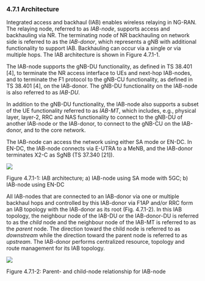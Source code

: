 ### 4.7.1 Architecture

Integrated access and backhaul (IAB) enables wireless relaying in
NG-RAN. The relaying node, referred to as *IAB-node*, supports access
and backhauling via NR. The terminating node of NR backhauling on
network side is referred to as the *IAB-donor*, which represents a gNB
with additional functionality to support IAB. Backhauling can occur via
a single or via multiple hops. The IAB architecture is shown in Figure
4.7.1-1.

The IAB-node supports the gNB-DU functionality, as defined in TS 38.401
\[4\], to terminate the NR access interface to UEs and next-hop
IAB-nodes, and to terminate the F1 protocol to the gNB-CU functionality,
as defined in TS 38.401 \[4\], on the IAB-donor. The gNB-DU
functionality on the IAB-node is also referred to as *IAB-DU*.

In addition to the gNB-DU functionality, the IAB-node also supports a
subset of the UE functionality referred to as *IAB-MT*, which includes,
e.g., physical layer, layer-2, RRC and NAS functionality to connect to
the gNB-DU of another IAB-node or the IAB-donor, to connect to the
gNB-CU on the IAB-donor, and to the core network.

The IAB-node can access the network using either SA mode or EN-DC. In
EN-DC, the IAB-node connects via E-UTRA to a MeNB, and the IAB-donor
terminates X2-C as SgNB (TS 37.340 \[21\]).

![](media/image11.emf)

Figure 4.7.1-1: IAB architecture; a) IAB-node using SA mode with 5GC; b)
IAB-node using EN-DC

All IAB-nodes that are connected to an IAB-donor via one or multiple
backhaul hops and controlled by this IAB-donor via F1AP and/or RRC form
an IAB topology with the IAB-donor as its root (Fig. 4.7.1-2). In this
IAB topology, the neighbour node of the IAB-DU or the IAB-donor-DU is
referred to as the *child* node and the neighbour node of the IAB-MT is
referred to as the *parent* node. The direction toward the child node is
referred to as *downstream* while the direction toward the parent node
is referred to as *upstream*. The IAB-donor performs centralized
resource, topology and route management for its IAB topology.

![](media/image12.emf)

Figure 4.7.1-2: Parent- and child-node relationship for IAB-node